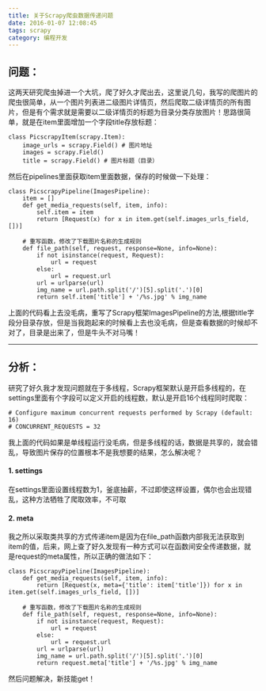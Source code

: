 ```yaml
---
title: 关于Scrapy爬虫数据传递问题
date: 2016-01-07 12:08:45
tags: scrapy
category: 编程开发
---
```


## 问题：
这两天研究爬虫掉进一个大坑，爬了好久才爬出去，这里说几句，我写的爬图片的爬虫很简单，从一个图片列表进二级图片详情页，然后爬取二级详情页的所有图片，但是有个需求就是需要以二级详情页的标题为目录分类存放图片！思路很简单，就是在item里面增加一个字段title存放标题：
```
class PicscrapyItem(scrapy.Item):
    image_urls = scrapy.Field() # 图片地址
    images = scrapy.Field()
    title = scrapy.Field() # 图片标题（目录）
```
然后在pipelines里面获取item里面数据，保存的时候做一下处理：
```
class PicscrapyPipeline(ImagesPipeline):
    item = []
    def get_media_requests(self, item, info):
        self.item = item
        return [Request(x) for x in item.get(self.images_urls_field, [])]

    # 重写函数，修改了下载图片名称的生成规则
    def file_path(self, request, response=None, info=None):
        if not isinstance(request, Request):
            url = request
        else:
            url = request.url
        url = urlparse(url)
        img_name = url.path.split('/')[5].split('.')[0]
        return self.item['title'] + '/%s.jpg' % img_name
```
上面的代码看上去没毛病，重写了Scrapy框架ImagesPipeline的方法,根据title字段分目录存放，但是当我跑起来的时候看上去也没毛病，但是查看数据的时候却不对了，目录是出来了，但是牛头不对马嘴！

<!--more-->

---
## 分析：
研究了好久我才发现问题就在于多线程，Scrapy框架默认是开启多线程的，在settings里面有个字段可以定义开启的线程数，默认是开启16个线程同时爬取：
```
# Configure maximum concurrent requests performed by Scrapy (default: 16)
# CONCURRENT_REQUESTS = 32
```
我上面的代码如果是单线程运行没毛病，但是多线程的话，数据是共享的，就会错乱，导致图片保存的位置根本不是我想要的结果，怎么解决呢？
#### 1. settings
在settings里面设置线程数为1，釜底抽薪，不过即使这样设置，偶尔也会出现错乱，这种方法牺牲了爬取效率，不可取
#### 2. meta
我之所以采取类共享的方式传递item是因为在file_path函数内部我无法获取到item的值，后来，网上查了好久发现有一种方式可以在函数间安全传递数据，就是request的meta属性，所以正确的做法如下：
```
class PicscrapyPipeline(ImagesPipeline):
    def get_media_requests(self, item, info):
        return [Request(x, meta={'title': item['title']}) for x in item.get(self.images_urls_field, [])]

    # 重写函数，修改了下载图片名称的生成规则
    def file_path(self, request, response=None, info=None):
        if not isinstance(request, Request):
            url = request
        else:
            url = request.url
        url = urlparse(url)
        img_name = url.path.split('/')[5].split('.')[0]
        return request.meta['title'] + '/%s.jpg' % img_name
```
然后问题解决，新技能get！



